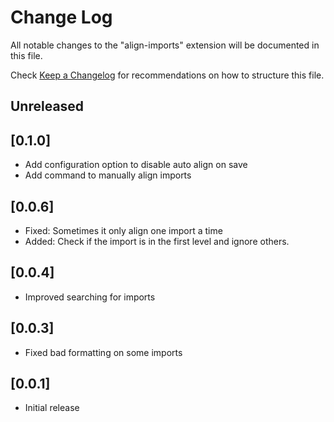 # Change Log

All notable changes to the "align-imports" extension will be documented in this file.

Check [Keep a Changelog](http://keepachangelog.com/) for recommendations on how to structure this file.

## Unreleased

## [0.1.0]

- Add configuration option to disable auto align on save
- Add command to manually align imports

## [0.0.6]

- Fixed: Sometimes it only align one import a time
- Added: Check if the import is in the first level and ignore others.

## [0.0.4]

- Improved searching for imports

## [0.0.3]

- Fixed bad formatting on some imports

## [0.0.1]

- Initial release